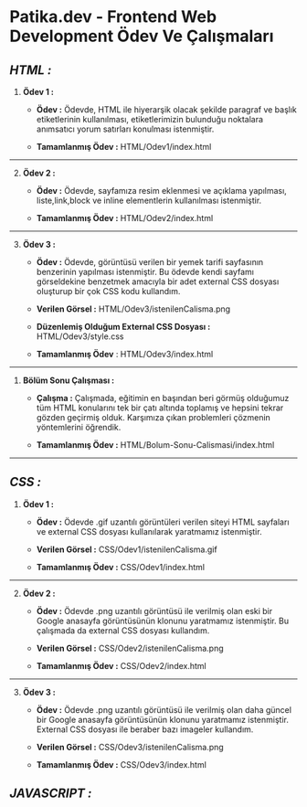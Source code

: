 # **Patika.dev - Frontend Web Development Ödev Ve Çalışmaları**

## *HTML :*

1. **Ödev 1 :**
   
    - **Ödev :** Ödevde, HTML ile hiyerarşik olacak şekilde paragraf ve başlık etiketlerinin kullanılması, etiketlerimizin bulunduğu noktalara anımsatıcı yorum satırları konulması istenmiştir.

    - **Tamamlanmış Ödev :** HTML/Odev1/index.html

---

2. **Ödev 2 :**
   
    - **Ödev :** Ödevde, sayfamıza resim eklenmesi ve açıklama yapılması, liste,link,block ve inline elementlerin kullanılması istenmiştir.

    - **Tamamlanmış Ödev :** HTML/Odev2/index.html

---

3. **Ödev 3 :**

    - **Ödev :** Ödevde, görüntüsü verilen bir yemek tarifi sayfasının benzerinin yapılması istenmiştir. Bu ödevde kendi sayfamı görseldekine benzetmek amacıyla bir adet external CSS dosyası oluşturup bir çok CSS kodu kullandım.
    
    - **Verilen Görsel :** HTML/Odev3/istenilenCalisma.png
    
    - **Düzenlemiş Olduğum External CSS Dosyası :** HTML/Odev3/style.css 

    - **Tamamlanmış Ödev** : HTML/Odev3/index.html

---

1. **Bölüm Sonu Çalışması :**

    - **Çalışma :** Çalışmada, eğitimin en başından beri görmüş olduğumuz tüm HTML konularını tek bir çatı altında toplamış ve hepsini tekrar gözden geçirmiş olduk. Karşımıza çıkan problemleri çözmenin yöntemlerini öğrendik.

    - **Tamamlanmış Ödev :** HTML/Bolum-Sonu-Calismasi/index.html

---

## *CSS :*

1. **Ödev 1 :**
   
   - **Ödev :** Ödevde .gif uzantılı görüntüleri verilen siteyi HTML sayfaları ve external CSS dosyası kullanılarak yaratmamız istenmiştir.
   
   - **Verilen Görsel :** CSS/Odev1/istenilenCalisma.gif
   
   - **Tamamlanmış Ödev :** CSS/Odev1/index.html 

---

2. **Ödev 2 :**

   - **Ödev :** Ödevde .png uzantılı görüntüsü ile verilmiş olan eski bir Google anasayfa görüntüsünün klonunu yaratmamız istenmiştir. Bu çalışmada da external CSS dosyası kullandım.
   
   - **Verilen Görsel :** CSS/Odev2/istenilenCalisma.png
   
   - **Tamamlanmış Ödev :** CSS/Odev2/index.html 

---

3. **Ödev 3 :**
   
   - **Ödev :** Ödevde .png uzantılı görüntüsü ile verilmiş olan daha güncel bir Google anasayfa görüntüsünün klonunu yaratmamız istenmiştir. External CSS dosyası ile beraber bazı imageler kullandım.
   
   - **Verilen Görsel :** CSS/Odev3/istenilenCalisma.png
   
   - **Tamamlanmış Ödev :** CSS/Odev3/index.html  

## *JAVASCRIPT :*
